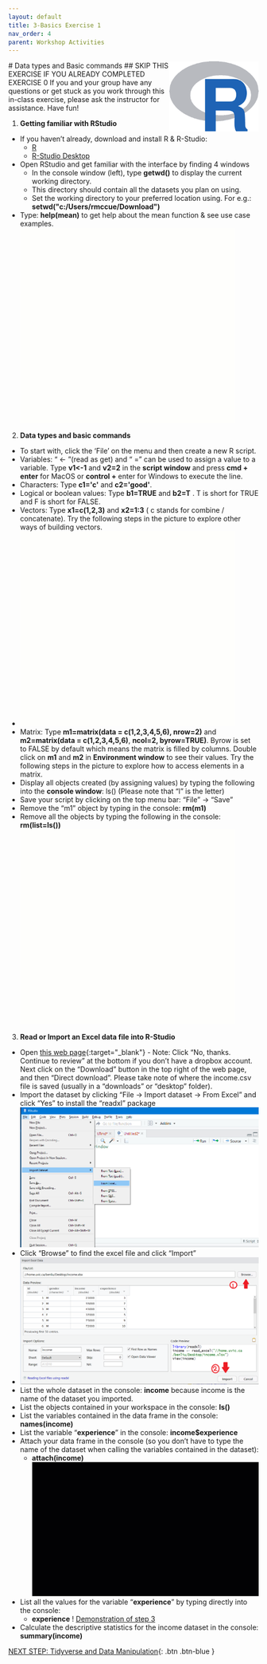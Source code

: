 ```yaml
---
layout: default
title: 3-Basics Exercise 1
nav_order: 4
parent: Workshop Activities
---
```

<img src="images/rstudio-basics-01.png" style="float:right;width:180px;" alt="rstudio logo"> 
# Data types and Basic commands
## SKIP THIS EXERCISE IF YOU ALREADY COMPLETED EXERCISE 0
If you and your group have any questions or get stuck as you work through this in-class exercise, please ask the instructor for assistance.  Have fun!

1. **Getting familiar with RStudio** 
- If you haven’t already, download and install R & R-Studio: 
    - [R](http://cran.stat.sfu.ca/)
    - [R-Studio Desktop](https://www.rstudio.com/products/rstudio/download/)
- Open RStudio and get familiar with the interface by finding 4 windows
    - In the console window (left), type **getwd()** to display the current working directory.
    - This directory should contain all the datasets you plan on using.
    - Set the working directory to your preferred location using. For e.g.: **setwd("c:/Users/rmccue/Download")**
- Type: **help(mean)** to get help about the mean function & see use case examples.
![Demonstration of Step 1](images/rstudio-basics-02.gif)
2. **Data types and basic commands**
- To start with, click the ‘File’ on the menu and then create a new R script.
- Variables: “ <- ”(read as get) and “ =” can be used to assign a value to a variable. Type **v1<-1**  and **v2=2**  in the **script window** and press **cmd + enter** for MacOS or **control +** enter for Windows to execute the line. 
- Characters: Type **c1='c'**  and **c2='good'**.
- Logical or boolean values: Type **b1=TRUE** and **b2=T** . T is short for TRUE and F is short for FALSE.
- Vectors: Type **x1=c(1,2,3)** and **x2=1:3** ( c stands for combine / concatenate). Try the following steps in the picture to explore other ways of building vectors.
- ![Adding above values, characters, logical values, vectors](images/rstudio-basics-03.gif)
- Matrix: Type **m1=matrix(data = c(1,2,3,4,5,6), nrow=2)** and **m2=matrix(data = c(1,2,3,4,5,6)**, **ncol=2, byrow=TRUE)**. Byrow is set to FALSE by default which means the matrix is filled by columns. Double click on **m1** and **m2** in **Environment window** to see their values. Try the following steps in the picture to explore how to access elements in a matrix.
- Display all objects created (by assigning values) by typing the following into the **console window**: ls() (Please note that “l” is the letter)
- Save your script by clicking on the top menu bar: “File” -> “Save”
- Remove the “m1” object by typing in the console: **rm(m1)**
- Remove all the objects by typing the following in the console: **rm(list=ls())**
![Demonstration of matrix data](images/rstudio-basics-04.gif)
3. **Read or Import an Excel data file into R-Studio**
- Open [this web page](https://goo.gl/68W45s){:target="_blank"}
	  - Note: Click “No, thanks. Continue to review” at the bottom if you don’t have a dropbox account. Next click on the “Download” button in the top right of the web page, and then “Direct download”. Please take note of where the income.csv file is saved (usually in a “downloads” or “desktop” folder).
- Import the dataset by clicking “File -> Import dataset -> From Excel” and click “Yes” to install the “readxl” package
![Image of Import menu](images/rstudio-basics-05.png)
- Click “Browse” to find the excel file and click “Import”
- ![Browse and Import menu](images/rstudio-basics-06.png)
- List the whole dataset in the console: **income** because income is the name of the dataset you imported.
- List the objects contained in your workspace in the console: **ls()**
- List the variables contained in the data frame in the console: **names(income)**
- List the variable “**experience**” in the console: **income$experience**
- Attach your data frame in the console (so you don’t have to type the name of the dataset when calling the variables contained in the dataset):
    - **attach(income)**
  ![Demonstration of Importing data](images/rstudio-basics-07.gif)  
- List all the values for the variable “**experience**” by typing directly into the console: 
    - **experience**
! [Demonstration of step 3](images/rstudio-basics-08.gif)
- Calculate the descriptive statistics for the income dataset in the console: **summary(income)**

[NEXT STEP: Tidyverse and Data Manipulation](tidyverse-data.html){: .btn .btn-blue }
